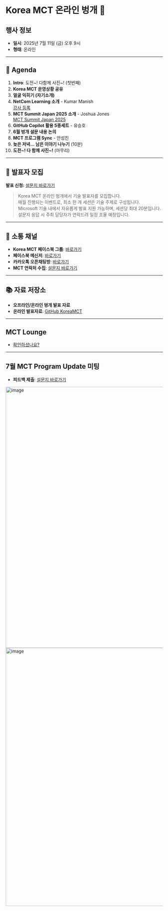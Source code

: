 # Korea MCT 온라인 벙개 📅

## 행사 정보
- **일시**: 2025년 7월 11일 (금) 오후 9시
- **형태**: 온라인

---

## 📌 Agenda

1. **Intro**: 도전~! 다함께 사진~! (첫번째)
2. **Korea MCT 운영상황 공유**
3. **얼굴 익히기 (자기소개)**
4. **NetCom Learning 소개** - Kumar Manish  
    [강사 등록](https://forms.gle/7Aq434h3P4UuUC4P7)
5. **MCT Summit Japan 2025 소개** - Joshua Jones  
    [MCT Summit Japan 2025](https://forms.office.com/pages/responsepage.aspx?id=bun9NcpPfUWsjU_JlEI4zbiIykgz64ZFjPbeU6KLGNVUMFpRRTBFUTdZNlBBQk9YNDVKQkFYNDBLVCQlQCN0PWcu&route=shorturl)
6. **GitHub Copilot 활용 5종세트** - 유승호
7. **6월 벙개 설문 내용 논의**
8. **MCT 프로그램 Sync** - 안성진
9. **늦은 저녁… 남은 이야기 나누기** (10분)
10. **도전~! 다 함께 사진~!** (마무리)

---

## 🔗 발표자 모집

**발표 신청:** [설문지 바로가기](https://forms.office.com/r/6ZyrDfHyEg)

> Korea MCT 온라인 벙개에서 기술 발표자를 모집합니다.  
> 매월 진행되는 이벤트로, 최소 한 개 세션은 기술 주제로 구성됩니다.  
> Microsoft 기술 내에서 자유롭게 발표 지원 가능하며, 세션당 최대 20분입니다.  
> 설문지 응답 시 주최 담당자가 연락드려 일정 조율 예정입니다.

---

## 🔗 소통 채널

- **Korea MCT 페이스북 그룹**: [바로가기](https://www.facebook.com/groups/koreamct)
- **페이스북 메신저**: [바로가기](https://m.me/ch/AbbKFbmrNr4VWg95/)
- **카카오톡 오픈채팅방**: [바로가기](https://open.kakao.com/o/gkXDlLqh)
- **MCT 연락처 수집**: [설문지 바로가기](https://forms.office.com/r/TMb82tTDCN)

---

## 📚 자료 저장소

- **오프라인/온라인 벙개 발표 자료**
- **온라인 발표자료**: [GitHub KoreaMCT](https://github.com/KoreaMCT/)

---

## MCT Lounge

- [확인하셨나요?](https://aka.ms/mctlounge)

---

## 7월 MCT Program Update 미팅

- **피드백 제출**: [설문지 바로가기](https://forms.office.com/r/xRewDFEpbs)



<img width="901" height="837" alt="image" src="https://github.com/user-attachments/assets/2c47298c-55d5-49d0-a86a-44cc56ed5f68" />
<img width="910" height="828" alt="image" src="https://github.com/user-attachments/assets/fbbba457-24d5-4b22-a0a2-06dc7a67752c" />

